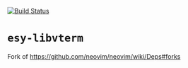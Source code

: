 [![Build Status](https://dev.azure.com/revery-ui/revery/_apis/build/status/revery-ui.esy-libvterm?branchName=master)](https://dev.azure.com/revery-ui/revery/_build/latest?definitionId=23&branchName=master)

# `esy-libvterm`
Fork of https://github.com/neovim/neovim/wiki/Deps#forks
